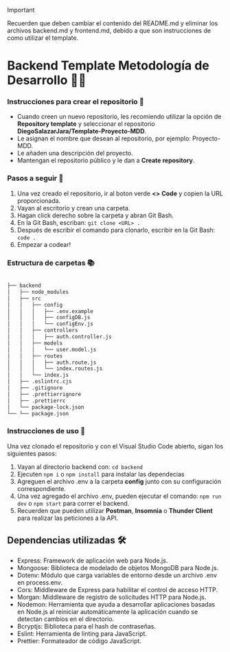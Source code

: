 > [!IMPORTANT]
> Recuerden que deben cambiar el contenido del README.md y eliminar los archivos backend.md y frontend.md, debido a que son instrucciones de como utilizar el template.

# Backend Template Metodología de Desarrollo 🧑‍🚀

### Instrucciones para crear el repositorio 📝

- Cuando creen un nuevo repositorio, les recomiendo utilizar la opción de **Repository template** y seleccionar el repositorio **DiegoSalazarJara/Template-Proyecto-MDD**.
- Le asignan el nombre que desean al repositorio, por ejemplo: Proyecto-MDD.
- Le añaden una descripción del proyecto.
- Mantengan el repositorio público y le dan a **Create repository**.

### Pasos a seguir 📝

1. Una vez creado el repositorio, ir al boton verde **<> Code** y copien la URL proporcionada.
2. Vayan al escritorio y crean una carpeta.
3. Hagan click derecho sobre la carpeta y abran Git Bash.
4. En la Git Bash, escriban: `git clone <URL> .`
5. Después de escribir el comando para clonarlo, escribir en la Git Bash: `code .`
6. Empezar a codear!

### Estructura de carpetas 📚

```bash

├── backend
│   ├── node_modules
│   ├── src
│   │   ├── config
│   │   │   ├── .env.example
│   │   │   ├── configDB.js
│   │   │   └── configEnv.js
│   │   ├── controllers
│   │   │   ├── auth.controller.js
│   │   ├── models
│   │   │   └── user.model.js
│   │   ├── routes
│   │   │   ├── auth.route.js
│   │   │   └── index.routes.js
│   │   └── index.js
│   ├── .eslintrc.cjs
│   ├── .gitignore
│   ├── .prettierrignore
│   ├── .prettierrc
│   └── package-lock.json
└── └── package.json
```

### Instrucciones de uso 📝

Una vez clonado el repositorio y con el Visual Studio Code abierto, sigan los siguientes pasos:

1. Vayan al directorio backend con: `cd backend`
2. Ejecuten `npm i` o `npm install` para instalar las dependecias
3. Agreguen el archivo .env a la carpeta **config** junto con su configuración correspondiente.
4. Una vez agregado el archivo .env, pueden ejecutar el comando: `npm run dev` o `npm start` para correr el backend.
5. Recuerden que pueden utilizar **Postman**, **Insomnia** o **Thunder Client** para realizar las peticiones a la API.

## Dependencias utilizadas 🛠️

- Express: Framework de aplicación web para Node.js.
- Mongoose: Biblioteca de modelado de objetos MongoDB para Node.js.
- Dotenv: Módulo que carga variables de entorno desde un archivo .env en process.env.
- Cors: Middleware de Express para habilitar el control de acceso HTTP.
- Morgan: Middleware de registro de solicitudes HTTP para Node.js.
- Nodemon: Herramienta que ayuda a desarrollar aplicaciones basadas en Node.js al reiniciar automáticamente la aplicación cuando se detectan cambios en el directorio.
- Bcryptjs: Biblioteca para el hash de contraseñas.
- Eslint: Herramienta de linting para JavaScript.
- Prettier: Formateador de código JavaScript.